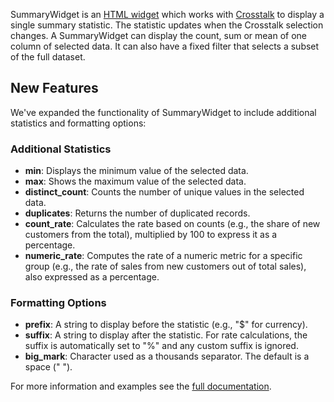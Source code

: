 SummaryWidget is an [HTML widget](http://www.htmlwidgets.org) which works with
[Crosstalk](https://rstudio.github.io/crosstalk/index.html) to display a single
summary statistic. The statistic updates when the Crosstalk selection changes. A SummaryWidget can display the count, sum or mean of one column of selected data.
It can also have a fixed filter that selects a subset of the full dataset.

## New Features

We've expanded the functionality of SummaryWidget to include additional statistics and formatting options:

### Additional Statistics

- **min**: Displays the minimum value of the selected data.
- **max**: Shows the maximum value of the selected data.
- **distinct_count**: Counts the number of unique values in the selected data.
- **duplicates**: Returns the number of duplicated records.
- **count_rate**: Calculates the rate based on counts (e.g., the share of new customers from the total), multiplied by 100 to express it as a percentage.
- **numeric_rate**: Computes the rate of a numeric metric for a specific group (e.g., the rate of sales from new customers out of total sales), also expressed as a percentage.

### Formatting Options

- **prefix**: A string to display before the statistic (e.g., "$" for currency).
- **suffix**: A string to display after the statistic. For rate calculations, the suffix is automatically set to "%" and any custom suffix is ignored.
- **big_mark**: Character used as a thousands separator. The default is a space (" ").


For more information and examples see the
[full documentation](https://kent37.github.io/summarywidget).
